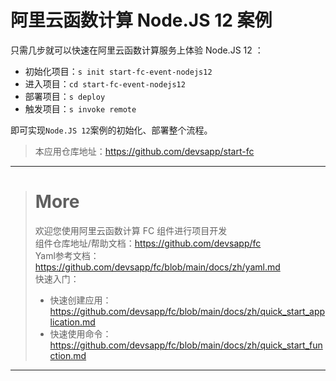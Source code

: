 # 阿里云函数计算 Node.JS 12 案例

只需几步就可以快速在阿里云函数计算服务上体验 Node.JS 12 ：

- 初始化项目：`s init start-fc-event-nodejs12`
- 进入项目：`cd start-fc-event-nodejs12`
- 部署项目：`s deploy`
- 触发项目：`s invoke remote`

即可实现`Node.JS 12`案例的初始化、部署整个流程。

> 本应用仓库地址：https://github.com/devsapp/start-fc

------------------------------------
> # More
> 欢迎您使用阿里云函数计算 FC 组件进行项目开发   
> 组件仓库地址/帮助文档：https://github.com/devsapp/fc   
> Yaml参考文档：https://github.com/devsapp/fc/blob/main/docs/zh/yaml.md   
> 快速入门：
>   - 快速创建应用：https://github.com/devsapp/fc/blob/main/docs/zh/quick_start_application.md
>   - 快速使用命令：https://github.com/devsapp/fc/blob/main/docs/zh/quick_start_function.md
------------------------------------
